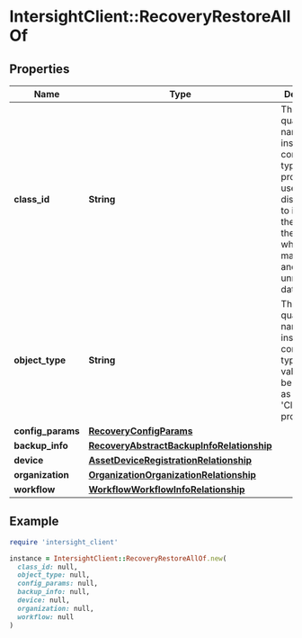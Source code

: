 # IntersightClient::RecoveryRestoreAllOf

## Properties

| Name | Type | Description | Notes |
| ---- | ---- | ----------- | ----- |
| **class_id** | **String** | The fully-qualified name of the instantiated, concrete type. This property is used as a discriminator to identify the type of the payload when marshaling and unmarshaling data. | [default to &#39;recovery.Restore&#39;] |
| **object_type** | **String** | The fully-qualified name of the instantiated, concrete type. The value should be the same as the &#39;ClassId&#39; property. | [default to &#39;recovery.Restore&#39;] |
| **config_params** | [**RecoveryConfigParams**](RecoveryConfigParams.md) |  | [optional] |
| **backup_info** | [**RecoveryAbstractBackupInfoRelationship**](RecoveryAbstractBackupInfoRelationship.md) |  | [optional] |
| **device** | [**AssetDeviceRegistrationRelationship**](AssetDeviceRegistrationRelationship.md) |  | [optional] |
| **organization** | [**OrganizationOrganizationRelationship**](OrganizationOrganizationRelationship.md) |  | [optional] |
| **workflow** | [**WorkflowWorkflowInfoRelationship**](WorkflowWorkflowInfoRelationship.md) |  | [optional] |

## Example

```ruby
require 'intersight_client'

instance = IntersightClient::RecoveryRestoreAllOf.new(
  class_id: null,
  object_type: null,
  config_params: null,
  backup_info: null,
  device: null,
  organization: null,
  workflow: null
)
```

